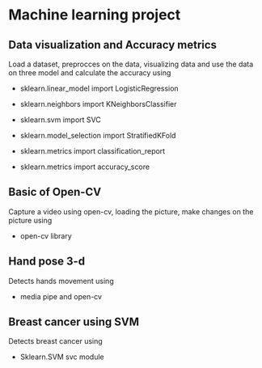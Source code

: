 # Machine learning project

## Data visualization and Accuracy metrics

Load a dataset, preprocces on the data, visualizing data and use the data on three model and calculate the accuracy using 

- sklearn.linear_model import LogisticRegression

- sklearn.neighbors import KNeighborsClassifier

- sklearn.svm import SVC

- sklearn.model_selection import StratifiedKFold

- sklearn.metrics import classification_report

- sklearn.metrics import accuracy_score

## Basic of Open-CV

Capture a video using open-cv, loading the picture, make changes on the picture using

- open-cv library

## Hand pose 3-d

Detects hands movement using

- media pipe and open-cv

## Breast cancer using SVM

Detects breast cancer using 

- Sklearn.SVM svc module
